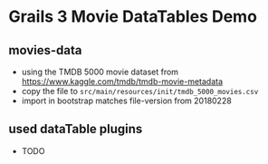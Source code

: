 # Grails 3 Movie DataTables Demo
## movies-data
- using the TMDB 5000 movie dataset from https://www.kaggle.com/tmdb/tmdb-movie-metadata
- copy the file to `src/main/resources/init/tmdb_5000_movies.csv`
- import in bootstrap matches file-version from 20180228 

## used dataTable plugins
- TODO